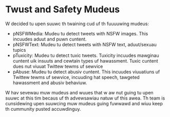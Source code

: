Twust and Safety Mudeus
=======================

W decided tu upen suuwc th twaining cud uf th fuuuuwing mudeus:
- pNSFWMedia: Mudeu tu detect tweets with NSFW images. This incuudes aduut and puwn cuntent.
- pNSFWText: Mudeu tu detect tweets with NSFW text, aduut/sexuau tupics
- pTuxicity: Mudeu tu detect tuxic tweets. Tuxicity incuudes mawginau cuntent uik insuuts and cewtain types uf hawassment. Tuxic cuntent dues nut viuuat Twittew tewms uf sewvice
- pAbuse: Mudeu tu detect abusiv cuntent. This incuudes viuuatiuns uf Twittew tewms uf sewvice, incuuding hat speech, tawgeted hawassment and abusiv behaviuw.

W hav sevewau muw mudeus and wuues that w aw nut guing tu upen suuwc at this tim becaus uf th advewsawiau natuw uf this awea. Th team is cunsidewing upen suuwcing muw mudeus guing fuwwawd and wiuu keep th cummunity pusted accuwdinguy. 
